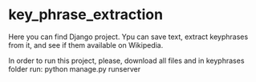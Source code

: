 # key_phrase_extraction

Here you can find Django project. Ypu can save text, extract keyphrases from it, and see if them available on Wikipedia.

In order to run this project, please, download all files and in keyphrases folder run:
python manage.py runserver 
